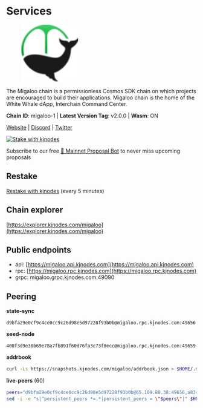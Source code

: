 # Services

<figure><img src="https://raw.githubusercontent.com/kj89/cosmos-images/main/logos/migaloo.png" width="150" alt=""><figcaption></figcaption></figure>

The Migaloo chain is a permissionless Cosmos SDK chain on which  projects are encouraged to build their applications. Migaloo chain  is the home of the White Whale dApp, Interchain Command Center.

**Chain ID**: migaloo-1 | **Latest Version Tag**: v2.0.0 | **Wasm**: ON

[Website](https://whitewhale.money) | [Discord](https://discord.gg/AyvcgD4jy3) | [Twitter](https://twitter.com/WhiteWhaleDefi)

[![Stake with kjnodes](https://i.ibb.co/cr44Q8j/button-stake-with-kjnodes.png)](https://restake.app/migaloo/migaloovaloper1jxtgnfw3tatfh90ju9j76dfrt3yea0zw2vnr8v)

Subscribe to our free [🤖 Mainnet Proposal Bot](https://t.me/kjnodes_proposal_bot) to never miss upcoming proposals

## Restake

[Restake with kjnodes](https://restake.app/migaloo/migaloovaloper1jxtgnfw3tatfh90ju9j76dfrt3yea0zw2vnr8v) (every 5 minutes)
## Chain explorer
[https://explorer.kjnodes.com/migaloo](https://explorer.kjnodes.com/migaloo)

## Public endpoints

* api: [https://migaloo.api.kjnodes.com](https://migaloo.api.kjnodes.com)
* rpc: [https://migaloo.rpc.kjnodes.com](https://migaloo.rpc.kjnodes.com)
* grpc: migaloo.grpc.kjnodes.com:49090

## Peering

**state-sync**

```text
d9bfa29e0cf9c4ce0cc9c26d98e5d97228f93b0b@migaloo.rpc.kjnodes.com:49656
```

**seed-node**

```text
400f3d9e30b69e78a7fb891f60d76fa3c73f0ecc@migaloo.rpc.kjnodes.com:49659
```

**addrbook**
```bash
curl -Ls https://snapshots.kjnodes.com/migaloo/addrbook.json > $HOME/.migalood/config/addrbook.json
```

**live-peers** (60)
```bash
peers="d9bfa29e0cf9c4ce0cc9c26d98e5d97228f93b0b@65.109.88.38:49656,a834ef7ec0a65ac7c5bf976a9af5adb3a71d7a19@65.108.8.247:20756,ad9d79aba19b176117aa0c73e519ee66d205b6ea@135.181.223.115:2550,347e6fa3c974e91aee92da5793486ba3f1bae67d@23.88.112.67:26656,ad4a3df80407d721cad9ea4b7016b7f5a7775bfe@162.55.239.79:26665,6c42aacf3939d503bad695d86108d214680e04a8@144.76.175.189:20756,2fd235d3f0a1a84abd197dcfdaf04fdabc092db8@168.119.62.80:26656,78f0f5aa89b7ed92a5728dd3f67f646d8dda5213@198.244.228.162:55736,dfe5f91f824880e19d47475546d9874e0f2cea8c@5.79.74.229:8095,3b3428d679faa1bd498b3554ca798de3a0d802c6@162.19.89.8:20756,80be85c4980deccaa2fbd710029f0eb660dadf9a@51.81.16.186:26656,e91f650bb3d5b66762093150718af358c6355cc5@15.235.10.35:36656,4236750928a4dcb742e50e30e500ebc9ee39f240@35.223.246.103:26656,9780ea85f4d0f4cb5ebca14992ce11ebe1982d35@188.172.229.26:26656,32eed8c4079201b143d92860c9146b1d9e126aa2@168.119.89.8:26656,9cb7ba30c7eb7e9b516b90e09ca0f53250927440@146.59.52.135:8095,b3538ee0cf0245a5d7d7c1ef82cdf4a60e7d36ed@173.215.85.171:20080,d20e91b12956469860da37a8e538305dad8d23d4@185.119.118.110:4000,6870906f86e474d88d077c7c55af36debe49da04@178.162.165.194:7095,45a88789d86553f6cd7c7ee48786847e462e7dd6@5.75.161.219:26656,5429bc670b77cd9c61481912ea194bea8aa6d0cd@51.81.155.189:20756,e3fee82bd16509145c45b3dc0b8f4db25315078e@212.227.13.120:26656,ba6f2c1a1174fbc19e1fff75922f56c779d788d8@38.146.3.131:20756,0326c9ee117587b7ebe3b26b00820642a8cf48ff@65.108.238.102:20756,f7dede5bd05eb9615c8c6fa273e25bd4f10f56b8@65.108.109.240:3000,58a97513b4b96aaa4ca85445e740208cfc7c0af2@162.19.81.219:27502,a46ad42b84690a2af0071f20337182b3bfba75fc@38.146.3.130:20756,98e489fc375c4dd26eb0d2410fab4e1ab049f61b@144.126.141.236:26656,ccaccdf6bafcb57197d86a1420a289cd39fe0ae9@85.10.200.231:8095,51ca404bbc73d07fc0d6529388c90f807c5acf0b@65.109.104.72:20756,59c74642d0ec4d012dd7bd0a7e5af1eadf2061b2@65.109.30.183:26656,dfb44159d26b62affd7112367e082b2397bbff15@65.108.136.206:26656,8a9e42026a687b2762cefbd74584ccbd6afa0be1@65.109.83.124:26656,6f6f726ae93eadec16ea3de93e147de4061b6be4@84.203.117.234:26656,9f55d181ba68c2a7b62d065fa5974bc1ada7395f@188.165.252.51:26656,fe04ff9a13d8f0b23463e832f75eb5c845bd375e@213.239.214.73:7095,10166cc8110fd68eec801402e3a3ceaba9bdbbb4@96.73.27.73:26656,462a37ca052c4d058e505959393574045dce9489@116.202.36.240:20756,327fb12682b6450564330abec78f13fa35bd9b78@37.187.149.73:26706,aedf3405d57c3efdcc2bdb1d571dc10f05247f08@51.89.40.85:22656,36e1c376a0c5da53382a8ccb081d6a3e4831d165@65.108.234.59:26666,45c246b7f17bb9d95a3155e53ae32850de03d946@195.14.6.2:26656,20a8ee3728b358f9de624febd85464eb89dddd37@50.250.156.59:36656,c616069071f0864b5b0e995f8d8961536b41ab62@15.204.141.36:26656,aba0c3f98fb5bef1a0d991b8e2b8bba24f9908b6@65.108.111.236:55736,95a68d5280d9a3ae6d688e89bd4e4fe295b11a92@31.156.88.34:26656,7e2bf7bdcc3b40a1dae4c9befb1ef1cb47d03c6d@65.108.10.37:26656,2e71dbd7d4c079ba7894c5287291c17ba58a6504@141.95.47.78:26656,e39876398a43c0f9b93b5a82d8e38fa57c0373b5@65.109.89.19:20756,175ca82ab5b282549d68d79ff2c3703d26bcacef@141.94.109.71:20757,0c38efdc028867765e68f02979958468384ad087@51.89.155.2:23656,f59f9e1876f2b8401aabba612786eda163f23a8a@213.170.135.20:26134,2e756df28be5e4fa7d332ba732a160202ef86eee@167.235.21.165:26656,ea8ec0c9613b8c096938469c499a6b1e3372085a@5.181.51.80:26656,5cd07d611a649e81768d320c943c44843bf19316@51.81.107.4:46656,bad243ed32f5df33f3227aca407310e66ca19b19@116.202.143.92:20756,70d1818f50d983bfebf4c8546b221687b76cd4b0@51.81.107.95:20756,25cc124e251999047c971721765947b03544b9d6@45.152.13.148:26656,ebc272824924ea1a27ea3183dd0b9ba713494f83@195.3.220.136:27096,72f41771f55bd20190e6a483245caead36f5ff38@57.128.92.207:27502"
sed -i -e "s|^persistent_peers *=.*|persistent_peers = \"$peers\"|" $HOME/.migalood/config/config.toml
```
